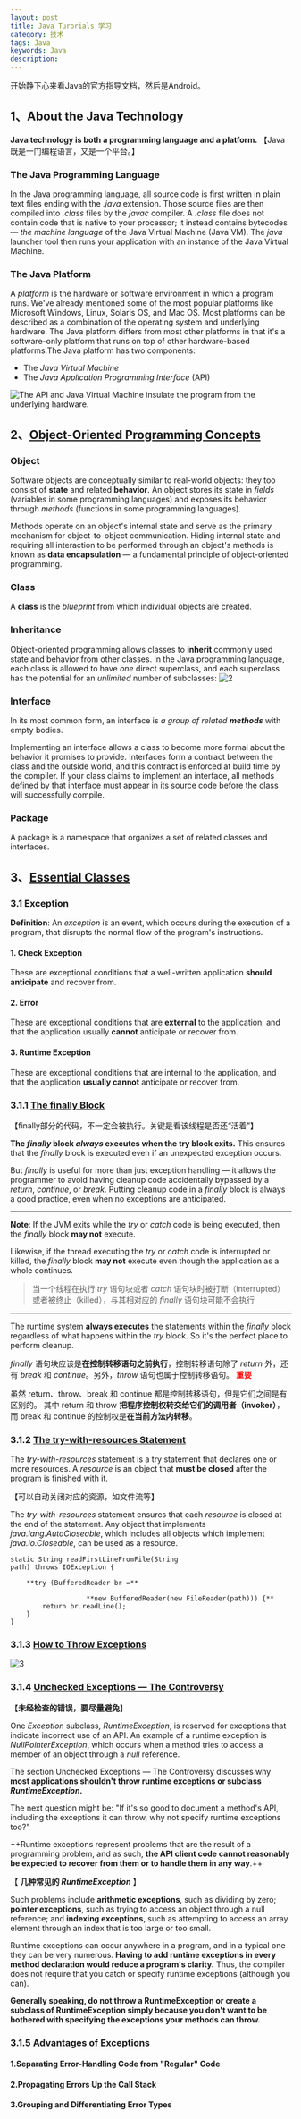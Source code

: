 ```yaml
---
layout: post
title: Java Turorials 学习
category: 技术
tags: Java
keywords: Java
description: 
---
```



开始静下心来看Java的官方指导文档，然后是Android。

## 1、About the Java Technology

**Java technology is both a programming language and a platform.**
【Java既是一门编程语言，又是一个平台。】

### The Java Programming Language
In the Java programming language, all source code is first written in plain text files ending with the *.java* extension. 
Those source files are then compiled into *.class* files by the *javac* compiler. 
A *.class* file does not contain code that is native to your processor; it instead contains bytecodes 
— *the machine language* of the Java Virtual Machine (Java VM). 
The *java* launcher tool then runs your application with an instance of the Java Virtual Machine.


### The Java Platform

A *platform* is the hardware or software environment in which a program runs. 
We've already mentioned some of the most popular platforms like Microsoft Windows, Linux, Solaris OS, and Mac OS. 
Most platforms can be described as a combination of the operating system and underlying hardware. 
The Java platform differs from most other platforms in that it's a software-only platform that runs on top of 
other hardware-based platforms.The Java platform has two components:

- The *Java Virtual Machine*
- The *Java Application Programming Interface* (API)

![The API and Java Virtual Machine insulate the program from the underlying hardware.](http://docs.oracle.com/javase/tutorial/figures/getStarted/getStarted-jvm.gif)

## 2、[Object-Oriented Programming Concepts](http://docs.oracle.com/javase/tutorial/java/concepts/index.html)

### Object
Software objects are conceptually similar to real-world objects: they too consist of **state** and related **behavior**. An object stores its state in *fields* (variables in some programming languages) and exposes its behavior through *methods* (functions in some programming languages). 

Methods operate on an object's internal state and serve as the primary mechanism for object-to-object communication. Hiding internal state and requiring all interaction to be performed through an object's methods is known as **data encapsulation** — a fundamental principle of object-oriented programming.
### Class
 A **class** is the *blueprint* from which individual objects are created.
### Inheritance
Object-oriented programming allows classes to **inherit** commonly used state and behavior from other classes. 
In the Java programming language, each class is allowed to have *one* direct superclass, and each superclass has the potential for an *unlimited* number of subclasses:
![2](http://docs.oracle.com/javase/tutorial/figures/java/concepts-bikeHierarchy.gif)

### Interface
In its most common form, an interface is *a group of related **methods*** with empty bodies.

Implementing an interface allows a class to become more formal about the behavior it promises to provide. Interfaces form a contract between the class and the outside world, and this contract is enforced at build time by the compiler. If your class claims to implement an interface, all methods defined by that interface must appear in its source code before the class will successfully compile.

### Package
A package is a namespace that organizes a set of related classes and interfaces. 

## 3、[Essential Classes](http://docs.oracle.com/javase/tutorial/essential/index.html)

### 3.1 Exception

**Definition**: An *exception* is an event, which occurs during the execution of a program, that disrupts the normal flow of the program's instructions.

#### 1. Check Exception
These are exceptional conditions that a well-written application **should anticipate** and recover from.
#### 2. Error
These are exceptional conditions that are **external** to the application, and that the application usually **cannot** anticipate or recover from. 
#### 3. Runtime Exception
These are exceptional conditions that are internal to the application, and that the application **usually cannot** anticipate or recover from. 


### 3.1.1 [The finally Block](http://docs.oracle.com/javase/tutorial/essential/exceptions/finally.html)
【finally部分的代码，不一定会被执行。关键是看该线程是否还“活着”】

**The *finally* block *always* executes when the try block exits.**
This ensures that the *finally* block is executed even if an unexpected exception occurs. 

But *finally* is useful for more than just exception handling — it allows the programmer to avoid having cleanup code accidentally bypassed by a *return*, *continue*, or *break*. Putting cleanup code in a *finally* block is always a good practice, even when no exceptions are anticipated.

---
**Note**: If the JVM exits while the *try* or *catch* code is being executed, 
then the *finally* block **may not** execute. 

Likewise, if the thread executing the *try* or *catch* code is interrupted or killed, 
the *finally* block **may not** execute even though the application as a whole continues.

> 当一个线程在执行 *try* 语句块或者 *catch* 语句块时被打断（interrupted）或者被终止（killed），与其相对应的 *finally* 语句块可能不会执行

---

The runtime system **always executes** the statements within the *finally* block regardless of what happens within the *try* block. So it's the perfect place to perform cleanup.

*finally* 语句块应该是**在控制转移语句之前执行**，控制转移语句除了 *return* 外，还有 *break* 和 *continue*。另外，*throw* 语句也属于控制转移语句。
<font color=red>**重要**</font>

虽然 return、throw、break 和 continue 都是控制转移语句，但是它们之间是有区别的。
其中 return 和 throw **把程序控制权转交给它们的调用者（invoker）**，
而 break 和 continue 的控制权是**在当前方法内转移**。

### 3.1.2 [The try-with-resources Statement](http://docs.oracle.com/javase/tutorial/essential/exceptions/tryResourceClose.html)
The *try-with-resources* statement is a try statement that declares one or more resources. A *resource* is an object that **must be closed** after the program is finished with it. 

【可以自动关闭对应的资源，如文件流等】

The *try-with-resources* statement ensures that each *resource* is closed at the end of the statement. Any object that implements *java.lang.AutoCloseable*, which includes all objects which implement *java.io.Closeable*, can be used as a resource.


```
static String readFirstLineFromFile(String 
path) throws IOException {

    **try (BufferedReader br =**

                   **new BufferedReader(new FileReader(path))) {**
        return br.readLine();
    }
}
```

### 3.1.3 [How to Throw Exceptions](http://docs.oracle.com/javase/tutorial/essential/exceptions/throwing.html)

![3](http://docs.oracle.com/javase/tutorial/figures/essential/exceptions-throwable.gif)


### 3.1.4 [Unchecked Exceptions — The Controversy](http://docs.oracle.com/javase/tutorial/essential/exceptions/runtime.html)
【**未经检查的错误，要尽量避免**】

One *Exception* subclass, *RuntimeException*, is reserved for exceptions that indicate incorrect use of an API. An example of a runtime exception is *NullPointerException*, which occurs when a method tries to access a member of an object through a *null* reference. 

The section Unchecked Exceptions — The Controversy discusses why **most applications shouldn't throw runtime exceptions or subclass *RuntimeException*.**

The next question might be: "If it's so good to document a method's API, including the exceptions it can throw, why not specify runtime exceptions too?" 

++Runtime exceptions represent problems that are the result of a programming problem, and as such, **the API client code cannot reasonably be expected to recover from them or to handle them in any way**.++ 

【 **几种常见的 *RuntimeException*** 】

Such problems include **arithmetic exceptions**, such as dividing by zero; **pointer exceptions**, such as trying to access an object through a null reference; and **indexing exceptions**, such as attempting to access an array element through an index that is too large or too small.

Runtime exceptions can occur anywhere in a program, and in a typical one they can be very numerous. **Having to add runtime exceptions in every method declaration would reduce a program's clarity.** Thus, the compiler does not require that you catch or specify runtime exceptions (although you can).

**Generally speaking, do not throw a RuntimeException or create a subclass of RuntimeException simply because you don't want to be bothered with specifying the exceptions your methods can throw.**

### 3.1.5 [Advantages of Exceptions](http://docs.oracle.com/javase/tutorial/essential/exceptions/advantages.html)

#### 1.Separating Error-Handling Code from "Regular" Code

#### 2.Propagating Errors Up the Call Stack

#### 3.Grouping and Differentiating Error Types
